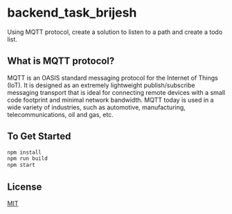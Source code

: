 # backend_task_brijesh

Using MQTT protocol, create a solution to listen to a path and create a todo list. 

## What is MQTT protocol?

MQTT is an OASIS standard messaging protocol for the Internet of Things (IoT). It is designed as an extremely lightweight publish/subscribe messaging transport that is ideal for connecting remote devices with a small code footprint and minimal network bandwidth. MQTT today is used in a wide variety of industries, such as automotive, manufacturing, telecommunications, oil and gas, etc.

## To Get Started
```bash
npm install
npm run build
npm start
```

## License
[MIT](https://choosealicense.com/licenses/mit/)